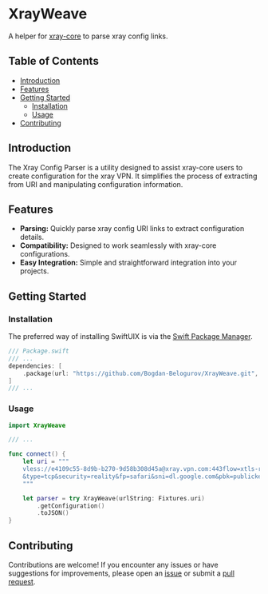 # XrayWeave

A helper for [xray-core](https://github.com/XTLS/Xray-core) to parse xray config links.

## Table of Contents
- [Introduction](#introduction)
- [Features](#features)
- [Getting Started](#getting-started)
  - [Installation](#installation)
  - [Usage](#usage)
- [Contributing](#contributing)

## Introduction

The Xray Config Parser is a utility designed to assist xray-core users to create configuration for the xray VPN. It simplifies the process of extracting from URI and manipulating configuration information.

## Features

- **Parsing:** Quickly parse xray config URI links to extract configuration details.
- **Compatibility:** Designed to work seamlessly with xray-core configurations.
- **Easy Integration:** Simple and straightforward integration into your projects.

## Getting Started

### Installation

The preferred way of installing SwiftUIX is via the [Swift Package Manager](https://swift.org/package-manager/).

```swift
/// Package.swift
/// ...
dependencies: [
    .package(url: "https://github.com/Bogdan-Belogurov/XrayWeave.git", branch: "main"),
]
/// ...
```

### Usage
```swift
import XrayWeave

/// ...

func connect() {
    let uri = """
    vless://e4109c55-8d9b-b270-9d58b308d45a@xray.vpn.com:443flow=xtls-rprx-vision-udp443\
    &type=tcp&security=reality&fp=safari&sni=dl.google.com&pbk=publickey&sid=7d263c#X-ray
    """

    let parser = try XrayWeave(urlString: Fixtures.uri)
        .getConfiguration()
        .toJSON()
}
```

## Contributing
Contributions are welcome! If you encounter any issues or have suggestions for improvements, please open an [issue](https://github.com/Bogdan-Belogurov/XrayWeave/issues) or submit a [pull request](https://github.com/Bogdan-Belogurov/XrayWeave/pulls).